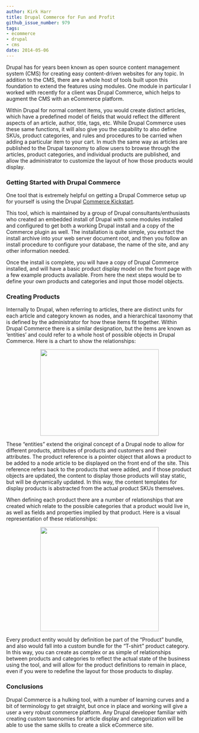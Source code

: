 ```yaml
---
author: Kirk Harr
title: Drupal Commerce for Fun and Profit
github_issue_number: 979
tags:
- ecommerce
- drupal
- cms
date: 2014-05-06
---
```


Drupal has for years been known as open source content management system (CMS) for creating easy content-driven websites for any topic. In addition to the CMS, there are a whole host of tools built upon this foundation to extend the features using modules. One module in particular I worked with recently for a client was Drupal Commerce, which helps to augment the CMS with an eCommerce platform.

Within Drupal for normal content items, you would create distinct articles, which have a predefined model of fields that would reflect the different aspects of an article, author, title, tags, etc. While Drupal Commerce uses these same functions, it will also give you the capability to also define SKUs, product categories, and rules and procedures to be carried when adding a particular item to your cart. In much the same way as articles are published to the Drupal taxonomy to allow users to browse through the articles, product categories, and individual products are published, and allow the administrator to customize the layout of how those products would display.

### Getting Started with Drupal Commerce

One tool that is extremely helpful on getting a Drupal Commerce setup up for yourself is using the Drupal [Commerce Kickstart](https://drupal.org/project/commerce_kickstart).

This tool, which is maintained by a group of Drupal consultants/enthusiasts who created an embedded install of Drupal with some modules installed and configured to get both a working Drupal install and a copy of the Commerce plugin as well. The installation is quite simple, you extract the install archive into your web server document root, and then you follow an install procedure to configure your database, the name of the site, and any other information needed.

Once the install is complete, you will have a copy of Drupal Commerce installed, and will have a basic product display model on the front page with a few example products available. From here the next steps would be to define your own products and categories and input those model objects.

### Creating Products

Internally to Drupal, when referring to articles, there are distinct units for each article and category known as nodes, and a hierarchical taxonomy that is defined by the administrator for how these items fit together. Within Drupal Commerce there is a similar designation, but the items are known as ‘entities’ and could refer to a whole host of possible objects in Drupal Commerce. Here is a chart to show the relationships:

<div class="separator" style="clear: both; text-align: center;">
<a href="/blog/2014/05/drupal-commerce-for-fun-and-profit/image-0.png" imageanchor="1" style="margin-left: 1em; margin-right: 1em;"><img border="0" height="233" src="/blog/2014/05/drupal-commerce-for-fun-and-profit/image-0.png" width="320"/></a></div>

These “entities” extend the original concept of a Drupal node to allow for different products, attributes of products and customers and their attributes. The product reference is a pointer object that allows a product to be added to a node article to be displayed on the front end of the site. This reference refers back to the products that were added, and if those product objects are updated, the content to display those products will stay static, but will be dynamically updated. In this way, the content templates for display products is abstracted from the actual product SKUs themselves.

When defining each product there are a number of relationships that are created which relate to the possible categories that a product would live in, as well as fields and properties implied by that product. Here is a visual representation of these relationships:

<div class="separator" style="clear: both; text-align: center;">
<a href="/blog/2014/05/drupal-commerce-for-fun-and-profit/image-1.png" imageanchor="1" style="margin-left: 1em; margin-right: 1em;"><img border="0" height="281" src="/blog/2014/05/drupal-commerce-for-fun-and-profit/image-1.png" width="320"/></a></div>

Every product entity would by definition be part of the “Product” bundle, and also would fall into a custom bundle for the “T-shirt” product category. In this way, you can create as complex or as simple of relationships between products and categories to reflect the actual state of the business using the tool, and will allow for the product definitions to remain in place, even if you were to redefine the layout for those products to display.

### Conclusions

Drupal Commerce is a hulking tool, with a number of learning curves and a bit of terminology to get straight, but once in place and working will give a user a very robust commerce platform. Any Drupal developer familiar with creating custom taxonomies for article display and categorization will be able to use the same skills to create a slick eCommerce site.

